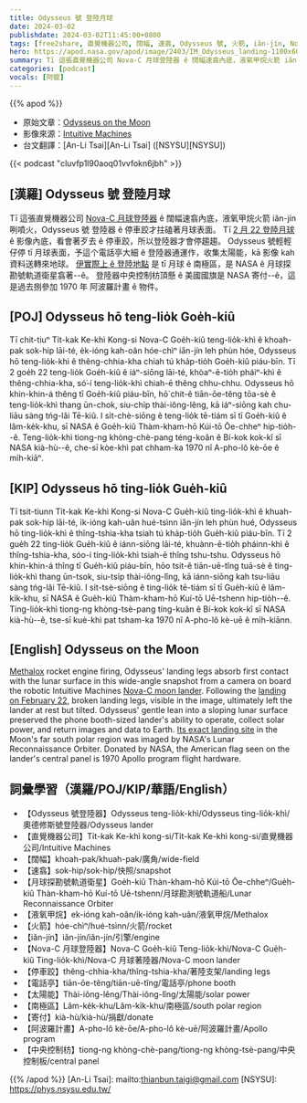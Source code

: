 ```yaml
---
title: Odysseus 號 登陸月球
date: 2024-03-02
publishdate: 2024-03-02T11:45:00+0800
tags: [free2share, 直覺機器公司, 闊幅, 速翕, Odysseus 號, 火箭, iăn-jín, Nova-C 月球登陸器, 停車跤, 液氧甲烷, 電話亭, 太陽能, 南極區, 月球探勘號軌道衛星, 寄付, 阿波羅計畫, 中央控制枋]
hero: https://apod.nasa.gov/apod/image/2403/IM_Odysseus_landing-1100x600.png
summary: Tī 這張直覺機器公司 Nova-C 月球登陸器 ê 闊幅速翕內底，液氧甲烷火箭 iăn-jín 咧噴火，Odysseus 號 登陸器 ê 停車跤才拄磕著月球表面。
categories: [podcast]
vocals: [阿錕]
---
```


{{% apod %}}

- 原始文章：[Odysseus on the Moon](https://apod.nasa.gov/apod/ap240302.html)
- 影像來源：[Intuitive Machines](https://www.intuitivemachines.com/)
- 台文翻譯：[An-Li Tsai][An-Li Tsai] ([NSYSU][NSYSU])

{{< podcast "cluvfp1l90aoq01vvfokn6jbh" >}}

## [漢羅] Odysseus 號 登陸月球
Tī 這張直覺機器公司 [Nova-C 月球登陸器][Nova-C moon lander] ê 闊幅速翕內底，液氧甲烷火箭 iăn-jín 咧噴火，Odysseus 號 登陸器 ê 停車跤才拄磕著月球表面。
Tī [2 月 22 登陸月球][landing on February 22] ê 影像內底，看會著歹去 ê 停車跤，所以登陸器才會停趨趨。
Odysseus 號輕輕仔停 tī 月球表面，予這个電話亭大細 ê 登陸器通運作，收集太陽能，kā 影像 kah 資料送轉來地球。
[伊實際上 ê 登陸地點][Its exact landing site] 是 tī 月球 ê 南極區，是 NASA ê 月球探勘號軌道衛星翕著--ê。
登陸器中央控制枋頂懸 ê 美國國旗是 NASA 寄付--ê，這是過去捌參加 1970 年 阿波羅計畫 ê 物件。

## [POJ] Odysseus hō teng-lio̍k Goe̍h-kiû
Tī chit-tiuⁿ Ti̍t-kak Ke-khì Kong-si Nova-C Goe̍h-kiû teng-lio̍k-khì ê khoah-pak sok-hip lāi-té, e̍k-ióng kah-oân hóe-chìⁿ ia̋n-jín leh phùn hóe, Odysseus hō teng-lio̍k-khì ê thêng-chhia-kha chiah tú kha̍p-tio̍h Goe̍h-kiû piáu-bīn.
Tī 2 goe̍h 22 teng-lio̍k Goe̍h-kiû ê iáⁿ-siōng lāi-té, khòaⁿ-ē-tio̍h pháiⁿ-khì ê thêng-chhia-kha, só͘-í teng-lio̍k-khì chiah-ē thêng chhu-chhu.
Odysseus hō khin-khin-á thêng tī Goe̍h-kiû piáu-bīn, hō͘ chit-ê tiān-ōe-têng tōa-sè ê teng-lio̍k-khì thang ūn-chok, siu-chi̍p thài-iông-lêng, kā iáⁿ-siōng kah chu-liāu sàng tńg-lâi Tē-kiû.
I si̍t-chè-siōng ê teng-lio̍k tē-tiám sī tī Goe̍h-kiû ê lâm-ke̍k-khu, sī NASA ê Goe̍h-kiû Thàm-kham-hō Kúi-tō Ōe-chheⁿ hip-tio̍h--ê.
Teng-lio̍k-khì tiong-ng khòng-chè-pang téng-koân ê Bí-kok kok-kî sī NASA kià-hù--ê, che-sī kòe-khì pat chham-ka 1970 nî A-pho-lô kè-ōe ê mi̍h-kiāⁿ.

## [KIP] Odysseus hō ting-lio̍k Gue̍h-kiû
Tī tsit-tiunn Ti̍t-kak Ke-khì Kong-si Nova-C Gue̍h-kiû ting-lio̍k-khì ê khuah-pak sok-hip lāi-té, i̍k-ióng kah-uân hué-tsìnn ia̋n-jín leh phùn hué, Odysseus hō ting-lio̍k-khì ê thîng-tshia-kha tsiah tú kha̍p-tio̍h Gue̍h-kiû piáu-bīn.
Tī 2 gue̍h 22 ting-lio̍k Gue̍h-kiû ê iánn-siōng lāi-té, khuànn-ē-tio̍h pháinn-khì ê thîng-tshia-kha, sóo-í ting-lio̍k-khì tsiah-ē thîng tshu-tshu.
Odysseus hō khin-khin-á thîng tī Gue̍h-kiû piáu-bīn, hōo tsit-ê tiān-uē-tîng tuā-sè ê ting-lio̍k-khì thang ūn-tsok, siu-tsi̍p thài-iông-lîng, kā iánn-siōng kah tsu-liāu sàng tńg-lâi Tē-kiû.
I si̍t-tsè-siōng ê ting-lio̍k tē-tiám sī tī Gue̍h-kiû ê lâm-ki̍k-khu, sī NASA ê Gue̍h-kiû Thàm-kham-hō Kuí-tō Uē-tshenn hip-tio̍h--ê.
Ting-lio̍k-khì tiong-ng khòng-tsè-pang tíng-kuân ê Bí-kok kok-kî sī NASA kià-hù--ê, tse-sī kuè-khì pat tsham-ka 1970 nî A-pho-lô kè-uē ê mi̍h-kiānn.

## [English] Odysseus on the Moon
[Methalox][Methalox] rocket engine firing, Odysseus' landing legs absorb first contact with the lunar surface in this wide-angle snapshot from a camera on board the robotic Intuitive Machines [Nova-C moon lander][Nova-C moon lander].
Following the [landing on February 22][landing on February 22], broken landing legs, visible in the image, ultimately left the lander at rest but tilted.
Odysseus' gentle lean into a sloping lunar surface preserved the phone booth-sized lander's ability to operate, collect solar power, and return images and data to Earth.
[Its exact landing site][Its exact landing site] in the Moon's far south polar region was imaged by NASA's Lunar Reconnaissance Orbiter.
Donated by NASA, the American flag seen on the lander's central panel is 1970 Apollo program flight hardware.

## 詞彙學習（漢羅/POJ/KIP/華語/English）
- 【Odysseus 號登陸器】Odysseus teng-lio̍k-khì/Odysseus ting-lio̍k-khì/奧德修斯號登陸器/Odysseus lander
- 【直覺機器公司】Ti̍t-kak Ke-khì kong-si/Ti̍t-kak Ke-khì kong-si/直覺機器公司/Intuitive Machines
- 【闊幅】khoah-pak/khuah-pak/廣角/wide-field
- 【速翕】sok-hip/sok-hip/快照/snapshot
- 【月球探勘號軌道衛星】Goe̍h-kiû Thàn-kham-hō Kúi-tō Ōe-chheⁿ/Gue̍h-kiû Thàn-kham-hō Kuí-tō Uē-tshenn/月球勘測號軌道船/Lunar Reconnaissance Orbiter
- 【液氧甲烷】ek-ióng kah-oân/ik-ióng kah-uân/液氧甲烷/Methalox
- 【火箭】hóe-chìⁿ/hué-tsìnn/火箭/rocket
- 【iăn-jín】iăn-jín/iăn-jín/引擎/engine
- 【Nova-C 月球登陸器】Nova-C Goe̍h-kiû Teng-lio̍k-khì/Nova-C Gue̍h-kiû Ting-lio̍k-khì/Nova-C 月球著陸器/Nova-C moon lander
- 【停車跤】thêng-chhia-kha/thîng-tshia-kha/著陸支架/landing legs
- 【電話亭】tiān-ōe-têng/tiān-uē-tîng/電話亭/phone booth
- 【太陽能】Thài-iông-lêng/Thài-iông-lîng/太陽能/solar power
- 【南極區】Lâm-ke̍k-khu/Lâm-ki̍k-khu/南極區/south polar region
- 【寄付】kià-hù/kià-hù/捐獻/donate
- 【阿波羅計畫】A-pho-lô kè-ōe/A-pho-lô kè-uē/阿波羅計畫/Apollo program
- 【中央控制枋】tiong-ng khòng-chè-pang/tiong-ng khòng-tsè-pang/中央控制板/central panel

{{% /apod %}}
[An-Li Tsai]: mailto:thianbun.taigi@gmail.com
[NSYSU]: https://phys.nsysu.edu.tw/

[copyright]: https://apod.nasa.gov/apod/fap/lib/about_apod.html#srapply
[License]: https://creativecommons.org/licenses/by/3.0/

[Methalox]:https://apod.nasa.gov/apod/ap230406.html
[Nova-C moon lander]:https://en.wikipedia.org/wiki/Intuitive_Machines_Nova-C
[landing on February 22]:https://blogs.nasa.gov/artemis/2024/02/28/nasa-intuitive-machines-share-images-from-the-moon-provide-science-updates/
[Its exact landing site]:https://www.nasa.gov/missions/lro/nasas-lro-images-intuitive-machines-odysseus-lander/

